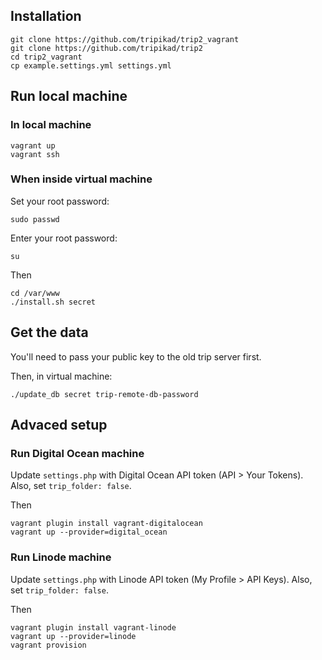 ## Installation

    git clone https://github.com/tripikad/trip2_vagrant
    git clone https://github.com/tripikad/trip2
    cd trip2_vagrant
    cp example.settings.yml settings.yml

## Run local machine

### In local machine

    vagrant up
    vagrant ssh

### When inside virtual machine

Set your root password:

    sudo passwd

Enter your root password:
    
    su

Then

    cd /var/www
    ./install.sh secret

## Get the data

You'll need to pass your public key to the old trip server first.

Then, in virtual machine:

    ./update_db secret trip-remote-db-password

## Advaced setup

### Run Digital Ocean machine

Update ```settings.php``` with Digital Ocean API token (API > Your Tokens).
Also, set ```trip_folder: false```.

Then

    vagrant plugin install vagrant-digitalocean
    vagrant up --provider=digital_ocean

### Run Linode machine

Update ```settings.php``` with Linode API token (My Profile > API Keys).
Also, set ```trip_folder: false```.

Then

    vagrant plugin install vagrant-linode
    vagrant up --provider=linode
    vagrant provision
